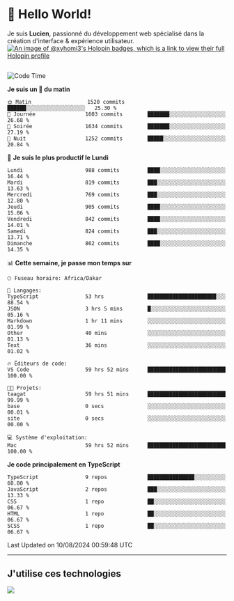 # 👋 Hello World!

Je suis **Lucien**, passionné du développement web spécialisé dans la création d'interface & expérience utilisateur.
[![An image of @xyhomi3's Holopin badges, which is a link to view their full Holopin profile](https://holopin.me/xyhomi3)](https://holopin.io/@xyhomi3)

##

<!--START_SECTION:waka-->
![Code Time](http://img.shields.io/badge/Code%20Time-1%2C735%20hrs%2012%20mins-blue)

**Je suis un 🐤 du matin** 

```text
🌞 Matin                  1520 commits        ██████░░░░░░░░░░░░░░░░░░░   25.30 % 
🌆 Journée                1603 commits        ███████░░░░░░░░░░░░░░░░░░   26.68 % 
🌃 Soirée                 1634 commits        ███████░░░░░░░░░░░░░░░░░░   27.19 % 
🌙 Nuit                   1252 commits        █████░░░░░░░░░░░░░░░░░░░░   20.84 % 
```
📅 **Je suis le plus productif le Lundi** 

```text
Lundi                    988 commits         ████░░░░░░░░░░░░░░░░░░░░░   16.44 % 
Mardi                    819 commits         ███░░░░░░░░░░░░░░░░░░░░░░   13.63 % 
Mercredi                 769 commits         ███░░░░░░░░░░░░░░░░░░░░░░   12.80 % 
Jeudi                    905 commits         ████░░░░░░░░░░░░░░░░░░░░░   15.06 % 
Vendredi                 842 commits         ████░░░░░░░░░░░░░░░░░░░░░   14.01 % 
Samedi                   824 commits         ███░░░░░░░░░░░░░░░░░░░░░░   13.71 % 
Dimanche                 862 commits         ████░░░░░░░░░░░░░░░░░░░░░   14.35 % 
```


📊 **Cette semaine, je passe mon temps sur** 

```text
🕑︎ Fuseau horaire: Africa/Dakar

💬 Langages: 
TypeScript               53 hrs              ██████████████████████░░░   88.54 % 
JSON                     3 hrs 5 mins        █░░░░░░░░░░░░░░░░░░░░░░░░   05.16 % 
Markdown                 1 hr 11 mins        ░░░░░░░░░░░░░░░░░░░░░░░░░   01.99 % 
Other                    40 mins             ░░░░░░░░░░░░░░░░░░░░░░░░░   01.13 % 
Text                     36 mins             ░░░░░░░░░░░░░░░░░░░░░░░░░   01.02 % 

🔥 Éditeurs de code: 
VS Code                  59 hrs 52 mins      █████████████████████████   100.00 % 

🐱‍💻 Projets: 
taagat                   59 hrs 51 mins      █████████████████████████   99.99 % 
base                     0 secs              ░░░░░░░░░░░░░░░░░░░░░░░░░   00.01 % 
site                     0 secs              ░░░░░░░░░░░░░░░░░░░░░░░░░   00.00 % 

💻 Système d'exploitation: 
Mac                      59 hrs 52 mins      █████████████████████████   100.00 % 
```

**Je code principalement en TypeScript** 

```text
TypeScript               9 repos             ███████████████░░░░░░░░░░   60.00 % 
JavaScript               2 repos             ███░░░░░░░░░░░░░░░░░░░░░░   13.33 % 
CSS                      1 repo              ██░░░░░░░░░░░░░░░░░░░░░░░   06.67 % 
HTML                     1 repo              ██░░░░░░░░░░░░░░░░░░░░░░░   06.67 % 
SCSS                     1 repo              ██░░░░░░░░░░░░░░░░░░░░░░░   06.67 % 
```




 Last Updated on 10/08/2024 00:59:48 UTC
<!--END_SECTION:waka-->
---

## J'utilise ces technologies

<p align="left">
  <a href="https://skillicons.dev">
    <img src="https://skillicons.dev/icons?i=ts,js,md,scss,tailwind,react,docker,express,astro,vite,nextjs,vercel,figma,ableton" />
  </a>
</p>

